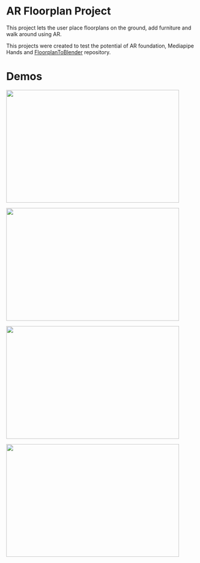 # AR Floorplan Project

This project lets the user place floorplans on the ground, add furniture and walk around using AR.

This projects were created to test the potential of AR foundation, Mediapipe Hands and [FloorplanToBlender](https://github.com/grebtsew/FloorplanToBlender3d) repository.

# Demos

<p align="left">
  <img width="460" height="300" src="../../Images/ardemo.gif">
</p>

<p align="left">
  <img width="460" height="300" src="../../Images/arrealifedemo.gif">
</p>

<p align="left">
  <img width="460" height="300" src="../../Images/PlaceObjectInRoomDemo.gif">
</p>

<p align="left">
  <img width="460" height="300" src="../../Images/InteractDemo.gif">
</p>
